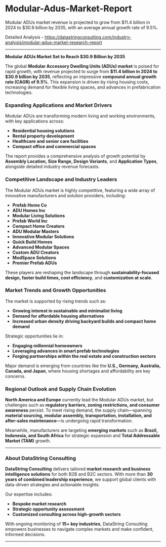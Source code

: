 # Modular-Adus-Market-Report
Modular ADUs market revenue is projected to grow from $11.4 billion in 2024 to $30.9 billion by 2035, with an average annual growth rate of 9.5%.

Detailed Analysis - https://datastringconsulting.com/industry-analysis/modular-adus-market-research-report

---

**Modular ADUs Market Set to Reach $30.9 Billion by 2035**

The global **Modular Accessory Dwelling Units (ADUs) market** is poised for rapid growth, with revenue projected to surge from **$11.4 billion in 2024 to $30.9 billion by 2035**, reflecting an impressive **compound annual growth rate (CAGR) of 9.5%**. This expansion is driven by rising housing costs, increasing demand for flexible living spaces, and advances in prefabrication technologies.

### Expanding Applications and Market Drivers

Modular ADUs are transforming modern living and working environments, with key applications across:

- **Residential housing solutions**
- **Rental property development**
- **Healthcare and senior care facilities**
- **Compact office and commercial spaces**

The report provides a comprehensive analysis of growth potential by **Assembly Location, Size Range, Design Variants**, and **Application Types**, alongside detailed industry revenue forecasts.

### Competitive Landscape and Industry Leaders

The Modular ADUs market is highly competitive, featuring a wide array of innovative manufacturers and solution providers, including:

- **Prefab Home Co**
- **ADU Homes Inc**
- **Modular Living Solutions**
- **Prefab World Inc**
- **Compact Home Creators**
- **ADU Modular Masters**
- **Innovative Modular Solutions**
- **Quick Build Homes**
- **Advanced Modular Spaces**
- **Custom ADU Creators**
- **ModSpace Solutions**
- **Premier Prefab ADUs**

These players are reshaping the landscape through **sustainability-focused design, faster build times, cost efficiency**, and **customization at scale**.

### Market Trends and Growth Opportunities

The market is supported by rising trends such as:

- **Growing interest in sustainable and minimalist living**
- **Demand for affordable housing alternatives**
- **Increased urban density driving backyard builds and compact home demand**

Strategic opportunities lie in:

- **Engaging millennial homeowners**
- **Leveraging advances in smart prefab technologies**
- **Forging partnerships within the real estate and construction sectors**

Major demand is emerging from countries like the **U.S., Germany, Australia, Canada, and Japan**, where housing shortages and affordability are key concerns.

### Regional Outlook and Supply Chain Evolution

**North America and Europe** currently lead the Modular ADUs market, but challenges such as **regulatory barriers, zoning restrictions, and consumer awareness** persist. To meet rising demand, the supply chain—spanning **material sourcing, modular assembly, transportation, installation, and after-sales maintenance**—is undergoing rapid transformation.

Meanwhile, manufacturers are targeting **emerging markets** such as **Brazil, Indonesia, and South Africa** for strategic expansion and **Total Addressable Market (TAM)** growth.

---

### About DataString Consulting

**DataString Consulting** delivers tailored **market research and business intelligence solutions** for both B2B and B2C sectors. With more than **30 years of combined leadership experience**, we support global clients with data-driven strategies and actionable insights.

Our expertise includes:

- **Bespoke market research**
- **Strategic opportunity assessment**
- **Customized consulting across high-growth sectors**

With ongoing monitoring of **15+ key industries**, DataString Consulting empowers businesses to navigate complex markets and make confident, informed decisions.

---
